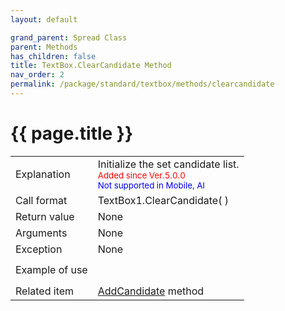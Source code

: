 ```yaml
---
layout: default

grand_parent: Spread Class
parent: Methods
has_children: false
title: TextBox.ClearCandidate Method
nav_order: 2
permalink: /package/standard/textbox/methods/clearcandidate
---
```

# {{ page.title }}

<table>
  <tr>
    <td>Explanation</td>
    <td colspan="2">Initialize the set candidate list.<br><small><span style="color:red">Added since Ver.5.0.0</span></small><br><small><span style="color:blue">Not supported in Mobile, AI</span></small></td>
  </tr>
  <tr>
    <td>Call format</td>
    <td colspan="2">TextBox1.ClearCandidate( )</td>
  </tr>
  <tr>
    <td>Return value</td>
    <td colspan="2">None</td>
  </tr>  
  <tr>
    <td>Arguments</td>
    <td colspan="2">None</td>
  </tr> 
  <tr>
    <td>Exception</td>
    <td colspan="2">None</td>
  </tr>
  <tr>
    <td>Example of use</td>
    <td colspan="2"><code><pre>
    </pre></code></td>
  </tr>
  <tr>
    <td>Related item</td>
    <td colspan="2"><a href="/package/standard/textbox/methods/addcandidate">AddCandidate</a> method</td>
  </tr>
</table>



